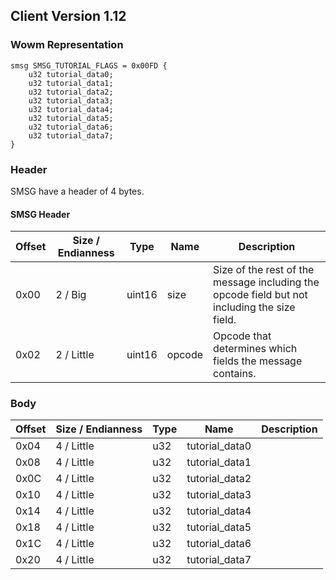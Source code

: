## Client Version 1.12

### Wowm Representation
```rust,ignore
smsg SMSG_TUTORIAL_FLAGS = 0x00FD {
    u32 tutorial_data0;
    u32 tutorial_data1;
    u32 tutorial_data2;
    u32 tutorial_data3;
    u32 tutorial_data4;
    u32 tutorial_data5;
    u32 tutorial_data6;
    u32 tutorial_data7;
}
```
### Header
SMSG have a header of 4 bytes.

#### SMSG Header
| Offset | Size / Endianness | Type   | Name   | Description |
| ------ | ----------------- | ------ | ------ | ----------- |
| 0x00   | 2 / Big           | uint16 | size   | Size of the rest of the message including the opcode field but not including the size field.|
| 0x02   | 2 / Little        | uint16 | opcode | Opcode that determines which fields the message contains.|
### Body
| Offset | Size / Endianness | Type | Name | Description |
| ------ | ----------------- | ---- | ---- | ----------- |
| 0x04 | 4 / Little | u32 | tutorial_data0 |  |
| 0x08 | 4 / Little | u32 | tutorial_data1 |  |
| 0x0C | 4 / Little | u32 | tutorial_data2 |  |
| 0x10 | 4 / Little | u32 | tutorial_data3 |  |
| 0x14 | 4 / Little | u32 | tutorial_data4 |  |
| 0x18 | 4 / Little | u32 | tutorial_data5 |  |
| 0x1C | 4 / Little | u32 | tutorial_data6 |  |
| 0x20 | 4 / Little | u32 | tutorial_data7 |  |

